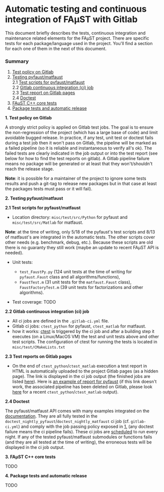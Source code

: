 # Automatic testing and continuous integration of FAµST with Gitlab

This document briefly describes the tests, continuous integration
and maintenance related elements for the FAµST project.
There are specific tests for each package/language used in the project. You'll
find a section for each one of them in the next of this document.

### Summary
1. [Test policy on Gitlab](#gitlab_pol_test)  
2. [Testing pyfaust/matfaust](#py_matfaust_tests)  
2.1 [Test scripts for pyfaust/matfaust](#py_matfaust_tests)  
2.2 [Gitlab continuous integration (ci) job](#py_mat_test_ci_jobs)  
2.3 [Test report on Gitlab pages](#py_mat_test_reports)  
2.4 [Doctest](#doctest)  
3. [FAµST C++ core tests](#cpp_tests)  
4. [Package tests and automatic release](#test_release_packages)  

<a name="gitlab_pol_test"/>

**1. Test policy on Gitlab**

A strongly strict policy is applied on Gitlab test jobs.
The goal is to ensure the non-regression of the project (which has a large base of
code) and limit avoidable bugged release.
In practice, if any test, unit test or doctest fails during a test job then it won't pass
on Gitlab, the pipeline will be marked as a failed pipeline (so it is reliable
and instantaneous to verify all's ok).
The failed tests are clearly indicated in the job output or into the test report
(see below for how to find the test reports on gitlab).
A Gitlab pipeline failure means no package will be generated or at least that
they won't/shouldn't reach the release stage.

**Note**: it is possible for a maintainer of the project to ignore some tests
results and push a git-tag to release new packages but in that case at least
the packages tests must pass or it will fail).

**2. Testing pyfaust/matfaust**  


**<a name="py_matfaust_tests">
2.1 Test scripts for pyfaust/matfaust
</a>**

- Location directory: ``misc/test/src/Python`` for pyfaust and
  ``misc/test/src/Matlab``
  for matfaust.

**Note**: at the time of writing, only 5/18 of the pyfaust's test scripts and 8/13
of matfaust's are integrated in the automatic tests. The other scripts cover other
needs (e.g. benchmark, debug, etc.).
Because these scripts are old there is no guaranty they still work (maybe an update to
recent FAµST API is needed).

- Unit tests:
    * ``test_FaustPy.py`` (124 unit tests at the time of writing for
      ``pyfaust.Faust`` class and all algorithms/functions),
    * ``FaustTest.m`` (31 unit tests for the ``matfaust.Faust`` class), ``FaustFactoryTest.m`` (39 unit tests for factorizations and other algorithms).

- Test coverage: TODO

**<a name="py_mat_test_ci_jobs">
2.2 Gitlab continuous integration (ci) job
</a>**

- All ci jobs are defined in the ``.gitlab-ci.yml`` file.
- Gitlab ci jobs: ``ctest_python`` for pyfaust, ``ctest_matlab`` for matfaust.
- how it works:
  [ctest](https://cmake.org/cmake/help/book/mastering-cmake/chapter/Testing%20With%20CMake%20and%20CTest.html)
  is triggered by the ci job and after a building step it
  executes (on a Linux/MacOS VM) the test and unit tests above and other test scripts.
  The configuration of ctest for running the tests is located in ``misc/test/CMakeLists.txt``

**<a name="py_mat_test_reports">
2.3 Test reports on Gitlab pages
</a>**

- On the end of ``ctest_python``/``ctest_matlab`` execution a test report in HTML
  is automatically uploaded to the project Gitlab pages (as a hidden page).
  The link is displayed in the ci job output (the finished jobs are listed
  [here](https://gitlab.inria.fr/faustgrp/faust/-/jobs)).
  Here is [an example of report for pyfaust](https://faustgrp.gitlabpages.inria.fr/-/faust/-/jobs/3163959/artifacts/build_FaustLinuxPython/python_pyfaust_test_output.html)
  (if this link doesn't work, the associated pipeline has been deleted on Gitlab,
  please look [here](https://gitlab.inria.fr/faustgrp/faust/-/jobs) for a recent ``ctest_python``/``ctest_matlab`` output).

**<a name="doctest">
2.4 Doctest
</a>**

The pyfaust/matfaust API comes with many examples integrated on the [documentation](https://faustgrp.gitlabpages.inria.fr/faust/last-doc/html/index.html).
They are all fully tested in the
``doctest_nightly_pyfaust``/``doctest_nightly_matfaust`` ci job (cf. ``gitlab-ci.yml``)
and comply with the job passing policy exposed in [1.](#gitlab_pol_test) (any doctest failure means the ci pipeline
fails). These ci jobs are [scheduled](https://gitlab.inria.fr/faustgrp/faust/-/pipeline_schedules)
to run every night.
If any of the tested pyfaust/matfaust submodules or functions fails (and they are all tested at the time of
writing), the erroneous tests will be displayed in the ci job output.

**<a name="cpp_tests">
3. FAµST C++ core tests
</a>**

TODO

**<a name="test_release_packages">
4. Package tests and automatic release
</a>**

TODO
